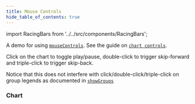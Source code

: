 ```yaml
---
title: Mouse Controls
hide_table_of_contents: true
---
```


import RacingBars from '../../src/components/RacingBars';

A demo for using [`mouseControls`](../documentation/options.md#mousecontrols).
See the guide on [`chart controls`](../guides/chart-controls.md).

<!--truncate-->

Click on the chart to toggle play/pause, double-click to trigger skip-forward and triple-click to trigger skip-back.

Notice that this does not interfere with click/double-click/triple-click on group legends as documented in [`showGroups`](../documentation/options.md#showgroups)

### Chart

<div className="gallery">
  <RacingBars
    dataUrl="/data/population.csv"
    dataType="csv"
    mouseControls={true}
    showGroups={true}
/>

</div>
